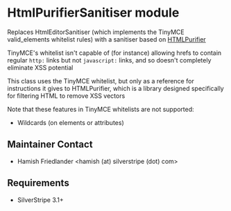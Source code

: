# HtmlPurifierSanitiser module

Replaces HtmlEditorSanitiser (which implements the TinyMCE valid_elements whitelist rules) with
a sanitiser based on [HTMLPurifier](http://htmlpurifier.org/)

TinyMCE's whitelist isn't capable of (for instance) allowing hrefs to contain
regular `http:` links but not `javascript:` links, and so doesn't completely eliminate XSS potential

This class uses the TinyMCE whitelist, but only as a reference for instructions it gives to
HTMLPurifier, which is a library designed specifically for filtering HTML to remove XSS vectors

Note that these features in TinyMCE whitelists are not supported:

 - Wildcards (on elements or attributes)

## Maintainer Contact

* Hamish Friedlander <hamish (at) silverstripe (dot) com>

## Requirements

* SilverStripe 3.1+

